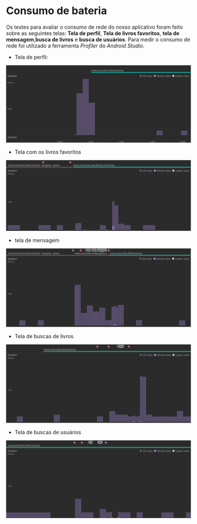 # Consumo de bateria

Os testes para avaliar o consumo de rede do nosso aplicativo foram feito sobre as seguintes telas: **Tela de perfil**, 
**Tela de  livros favoritos**, **tela de mensagem**,**busca de livros** e **busca de usuários**. Para medir o consumo 
de rede foi utilizado a ferramenta *Profiler* do *Android Studio*.

* Tela de perfil:
<img src="img/energia tela de perfil.png" alt="Tela de perfil" />

* Tela com os livros favoritos
<img src="img/energia tela de livros favoritos.png" alt="Tela de livros favoritos" />

* tela de mensagem
<img src="img/energia tela de mensagem.png" alt="Tela de mensagem" />

* Tela de buscas de livros
<img src="img/energia tela de buscar livros.png" alt="Tela de livros" />

* Tela de buscas de usuários
<img src="img/energia tela de busca de usuario.png" alt="Tela de usuários" />
